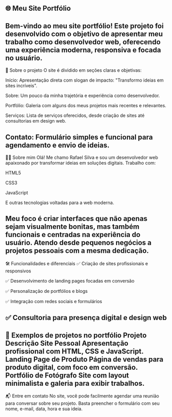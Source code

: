 🌐 Meu Site Portfólio
---
Bem-vindo ao meu site portfólio! Este projeto foi desenvolvido com o objetivo de apresentar meu trabalho como desenvolvedor web, oferecendo uma experiência moderna, responsiva e focada no usuário.
---
🧠 Sobre o projeto
O site é dividido em seções claras e objetivas:

Início: Apresentação direta com slogan de impacto: "Transformo ideias em sites incríveis".

Sobre: Um pouco da minha trajetória e experiência como desenvolvedor.

Portfólio: Galeria com alguns dos meus projetos mais recentes e relevantes.

Serviços: Lista de serviços oferecidos, desde criação de sites até consultorias em design web.

Contato: Formulário simples e funcional para agendamento e envio de ideias.
---
🧑‍💻 Sobre mim
Olá! Me chamo Rafael Silva e sou um desenvolvedor web apaixonado por transformar ideias em soluções digitais. Trabalho com:

HTML5

CSS3

JavaScript

E outras tecnologias voltadas para a web moderna.

Meu foco é criar interfaces que não apenas sejam visualmente bonitas, mas também funcionais e centradas na experiência do usuário. Atendo desde pequenos negócios a projetos pessoais com a mesma dedicação.
---
🛠️ Funcionalidades e diferenciais
✅ Criação de sites profissionais e responsivos

✅ Desenvolvimento de landing pages focadas em conversão

✅ Personalização de portfólios e blogs

✅ Integração com redes sociais e formulários

✅ Consultoria para presença digital e design web
---
📸 Exemplos de projetos no portfólio
Projeto	Descrição
Site Pessoal	Apresentação profissional com HTML, CSS e JavaScript.
Landing Page de Produto	Página de vendas para produto digital, com foco em conversão.
Portfólio de Fotógrafo	Site com layout minimalista e galeria para exibir trabalhos.
---
📬 Entre em contato
No site, você pode facilmente agendar uma reunião para conversar sobre seu projeto. Basta preencher o formulário com seu nome, e-mail, data, hora e sua ideia.

